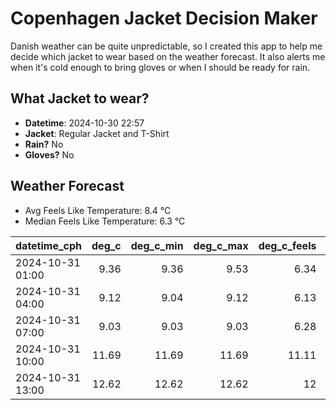 
# Copenhagen Jacket Decision Maker

Danish weather can be quite unpredictable, so I created this app to help me decide which jacket to wear based on the weather forecast. 
It also alerts me when it's cold enough to bring gloves or when I should be ready for rain.

## What Jacket to wear?

- **Datetime**: 2024-10-30 22:57
- **Jacket**: Regular Jacket and T-Shirt
- **Rain?** No
- **Gloves?** No

## Weather Forecast
- Avg Feels Like Temperature: 8.4 °C
- Median Feels Like Temperature: 6.3 °C

| datetime_cph     |   deg_c |   deg_c_min |   deg_c_max |   deg_c_feels | weather   | wind   | rain   |
|:-----------------|--------:|------------:|------------:|--------------:|:----------|:-------|:-------|
| 2024-10-31 01:00 |    9.36 |        9.36 |        9.53 |          6.34 | Clouds    | High   | None   |
| 2024-10-31 04:00 |    9.12 |        9.04 |        9.12 |          6.13 | Clouds    | High   | None   |
| 2024-10-31 07:00 |    9.03 |        9.03 |        9.03 |          6.28 | Clouds    | High   | None   |
| 2024-10-31 10:00 |   11.69 |       11.69 |       11.69 |         11.11 | Clouds    | High   | None   |
| 2024-10-31 13:00 |   12.62 |       12.62 |       12.62 |         12    | Clouds    | High   | None   |
        